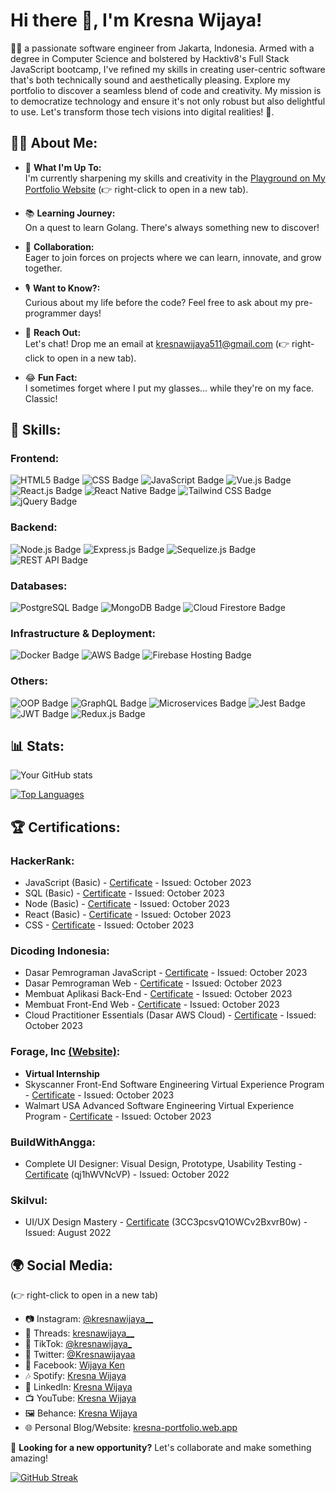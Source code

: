 # Hi there 👋, I'm Kresna Wijaya!

👨‍💻 a passionate software engineer from Jakarta, Indonesia. Armed with a degree in Computer Science and bolstered by Hacktiv8's Full Stack JavaScript bootcamp, I've refined my skills in creating user-centric software that's both technically sound and aesthetically pleasing. Explore my portfolio to discover a seamless blend of code and creativity. My mission is to democratize technology and ensure it's not only robust but also delightful to use. Let's transform those tech visions into digital realities! 🌟.

## 🙋‍♂️ About Me:

- 🚀 **What I'm Up To:**  
  I'm currently sharpening my skills and creativity in the [Playground on My Portfolio Website](https://kresna-portfolio.web.app/) (👉 right-click to open in a new tab).

- 📚 **Learning Journey:**  
  On a quest to learn Golang. There's always something new to discover!

- 🤝 **Collaboration:**  
  Eager to join forces on projects where we can learn, innovate, and grow together.

- 🎙️ **Want to Know?:**  
  Curious about my life before the code? Feel free to ask about my pre-programmer days!

- 📧 **Reach Out:**  
  Let's chat! Drop me an email at [kresnawijaya511@gmail.com](mailto:kresnawijaya511@gmail.com) (👉 right-click to open in a new tab).

- 😂 **Fun Fact:**  
  I sometimes forget where I put my glasses... while they're on my face. Classic!

## 💼 Skills:

### Frontend:

![HTML5 Badge](https://img.shields.io/badge/-HTML5-E34F26?style=flat&logo=html5&logoColor=white)
![CSS Badge](https://img.shields.io/badge/-CSS-1572B6?style=flat&logo=css3&logoColor=white)
![JavaScript Badge](https://img.shields.io/badge/-JavaScript-yellow?style=flat&logo=javascript&logoColor=black)
![Vue.js Badge](https://img.shields.io/badge/-Vue.js-4FC08D?style=flat&logo=vue.js&logoColor=white)
![React.js Badge](https://img.shields.io/badge/-React.js-61DAFB?style=flat&logo=react&logoColor=black)
![React Native Badge](https://img.shields.io/badge/-React%20Native-61DAFB?style=flat&logo=react&logoColor=black)
![Tailwind CSS Badge](https://img.shields.io/badge/-Tailwind%20CSS-38B2AC?style=flat&logo=tailwind-css&logoColor=white)
![jQuery Badge](https://img.shields.io/badge/-jQuery-0769AD?style=flat&logo=jquery&logoColor=white)

### Backend:

![Node.js Badge](https://img.shields.io/badge/-Node.js-339933?style=flat&logo=node.js&logoColor=white)
![Express.js Badge](https://img.shields.io/badge/-Express.js-gray?style=flat&logo=express&logoColor=white)
![Sequelize.js Badge](https://img.shields.io/badge/-Sequelize.js-blue?style=flat)
![REST API Badge](https://img.shields.io/badge/-REST%20API-02569B?style=flat)

### Databases:

![PostgreSQL Badge](https://img.shields.io/badge/-PostgreSQL-336791?style=flat&logo=postgresql&logoColor=white)
![MongoDB Badge](https://img.shields.io/badge/-MongoDB-47A248?style=flat&logo=mongodb&logoColor=white)
![Cloud Firestore Badge](https://img.shields.io/badge/-Cloud%20Firestore-FFCA28?style=flat&logo=firebase&logoColor=white)

### Infrastructure & Deployment:

![Docker Badge](https://img.shields.io/badge/-Docker-2496ED?style=flat&logo=docker&logoColor=white)
![AWS Badge](https://img.shields.io/badge/-AWS-232F3E?style=flat&logo=amazon-aws&logoColor=white)
![Firebase Hosting Badge](https://img.shields.io/badge/-Firebase%20Hosting-FFA611?style=flat&logo=firebase&logoColor=white)

### Others:

![OOP Badge](https://img.shields.io/badge/-OOP-5C2D91?style=flat)
![GraphQL Badge](https://img.shields.io/badge/-GraphQL-E10098?style=flat&logo=graphql&logoColor=white)
![Microservices Badge](https://img.shields.io/badge/-Microservices-FFCA28?style=flat)
![Jest Badge](https://img.shields.io/badge/-Jest-C21325?style=flat&logo=jest&logoColor=white)
![JWT Badge](https://img.shields.io/badge/-JWT-000000?style=flat&logo=json-web-tokens&logoColor=white)
![Redux.js Badge](https://img.shields.io/badge/-Redux.js-764ABC?style=flat&logo=redux&logoColor=white)

## 📊 Stats:

![Your GitHub stats](https://github-readme-stats.vercel.app/api?username=kresnawijayaa&show_icons=true)

[![Top Languages](https://github-readme-stats.vercel.app/api/top-langs/?username=kresnawijayaa&layout=compact)](https://github.com/anuraghazra/github-readme-stats)

## 🏆 Certifications:

### HackerRank:

- JavaScript (Basic) - [Certificate](https://www.hackerrank.com/certificates/a9a9b5529e37) - Issued: October 2023
- SQL (Basic) - [Certificate](https://www.hackerrank.com/certificates/2bc6ba5986ea) - Issued: October 2023
- Node (Basic) - [Certificate](https://www.hackerrank.com/certificates/1c5d87d23ca5) - Issued: October 2023
- React (Basic) - [Certificate](https://www.hackerrank.com/certificates/602332e6acde) - Issued: October 2023
- CSS - [Certificate](https://www.hackerrank.com/certificates/f7735c1c2e33) - Issued: October 2023

### Dicoding Indonesia:

- Dasar Pemrograman JavaScript - [Certificate](https://www.dicoding.com/certificates/KEXLLQVNMXG2) - Issued: October 2023
- Dasar Pemrograman Web - [Certificate](https://www.dicoding.com/certificates/N9ZO5N1GYPG5) - Issued: October 2023
- Membuat Aplikasi Back-End - [Certificate](https://www.dicoding.com/certificates/6RPN47JO4X2M) - Issued: October 2023
- Membuat Front-End Web - [Certificate](https://www.dicoding.com/certificates/EYX4YQN3RZDL) - Issued: October 2023
- Cloud Practitioner Essentials (Dasar AWS Cloud) - [Certificate](https://www.dicoding.com/certificates/GRX52WMRVX0M) - Issued: October 2023

### Forage, Inc [(Website)](https://www.theforage.com):

- **Virtual Internship**
- Skyscanner Front-End Software Engineering Virtual Experience Program - [Certificate](https://forage-uploads-prod.s3.amazonaws.com/completion-certificates/Skyscanner/km4rw7dihDr3etqom_Skyscanner_zYfjp6nAX3RpyZKhr_1697129593891_completion_certificate.pdf) - Issued: October 2023
- Walmart USA Advanced Software Engineering Virtual Experience Program - [Certificate](https://forage-uploads-prod.s3.amazonaws.com/completion-certificates/Walmart%20USA/oX6f9BbCL9kJDJzfg_Walmart%20USA_zYfjp6nAX3RpyZKhr_1697125287850_completion_certificate.pdf) - Issued: October 2023

### BuildWithAngga:

- Complete UI Designer: Visual Design, Prototype, Usability Testing - [Certificate](https://buildwithangga.com/) (qj1hWVNcVP) - Issued: October 2022

### Skilvul:

- UI/UX Design Mastery - [Certificate](https://badgr.com/public/assertions/3CC3pcsvQ1OWCv2BxvrB0w?identity__email=wkresna511.kw@gmail.com) (3CC3pcsvQ1OWCv2BxvrB0w) - Issued: August 2022

## 🌍 Social Media:

(👉 right-click to open in a new tab)

- 📷 Instagram: [@kresnawijaya\_\_](https://www.instagram.com/kresnawijaya__)
- 🧵 Threads: [kresnawijaya\_\_](https://www.threads.net/@kresnawijaya__)
- 🎥 TikTok: [@kresnawijaya\_](https://www.tiktok.com/@kresnawijaya_)
- 🐤 Twitter: [@Kresnawijayaa](https://twitter.com/Kresnawijayaa)
- 👤 Facebook: [Wijaya Ken](https://www.facebook.com/kresna.wijaya.77398/)
- 🎶 Spotify: [Kresna Wijaya](https://open.spotify.com/user/0zg383bfafpv3akqdn5jm4kq0?si=vZ0ErrgfQ8yYkwj-78vj_g)
- 💼 LinkedIn: [Kresna Wijaya](https://www.linkedin.com/in/kresnawijaya/)
- 📺 YouTube: [Kresna Wijaya](https://www.youtube.com/@kresnawijaya5966)
- 🖼️ Behance: [Kresna Wijaya](https://www.behance.net/kresnawijaya)
- 🌐 Personal Blog/Website: [kresna-portfolio.web.app](https://kresna-portfolio.web.app/)

💼 **Looking for a new opportunity?** Let's collaborate and make something amazing!

[![GitHub Streak](https://github-readme-streak-stats.herokuapp.com/?user=kresnawijayaa&theme=dark)](https://git.io/streak-stats)
